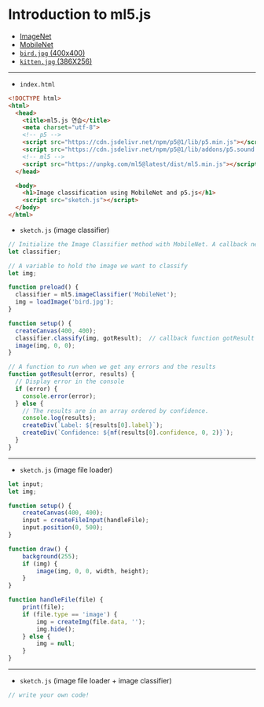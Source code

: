 # Introduction to ml5.js

- [ImageNet](https://www.image-net.org/)
- [MobileNet](https://github.com/tensorflow/tfjs-models/tree/master/mobilenet)
- [`bird.jpg` (400x400)](https://terabox.com/s/1YUYEqjWCRJCkzy9OZMW3xA)
- [`kitten.jpg` (386X256)](https://terabox.com/s/1pEWxQrrWqqPyYZprI1-Mvg)

---

- `index.html`

```html
<!DOCTYPE html>
<html>
  <head>
    <title>ml5.js 연습</title>
    <meta charset="utf-8">
    <!-- p5 -->
    <script src="https://cdn.jsdelivr.net/npm/p5@1/lib/p5.min.js"></script>
    <script src="https://cdn.jsdelivr.net/npm/p5@1/lib/addons/p5.sound.min.js"></script>
    <!-- ml5 -->
    <script src="https://unpkg.com/ml5@latest/dist/ml5.min.js"></script>
  </head>

  <body>
    <h1>Image classification using MobileNet and p5.js</h1>
    <script src="sketch.js"></script>
  </body>
</html>
```

- `sketch.js` (image classifier)

```javascript
// Initialize the Image Classifier method with MobileNet. A callback needs to be passed.
let classifier;

// A variable to hold the image we want to classify
let img;

function preload() {
  classifier = ml5.imageClassifier('MobileNet');
  img = loadImage('bird.jpg');
}

function setup() {
  createCanvas(400, 400);
  classifier.classify(img, gotResult);  // callback function gotResult
  image(img, 0, 0);
}

// A function to run when we get any errors and the results
function gotResult(error, results) {
  // Display error in the console
  if (error) {
    console.error(error);
  } else {
    // The results are in an array ordered by confidence.
    console.log(results);
    createDiv(`Label: ${results[0].label}`);
    createDiv(`Confidence: ${nf(results[0].confidence, 0, 2)}`);
  }
}
```

---

- `sketch.js` (image file loader)

```javascript
let input;
let img;

function setup() {
    createCanvas(400, 400);
    input = createFileInput(handleFile);
    input.position(0, 500);
}

function draw() {
    background(255);
    if (img) {
        image(img, 0, 0, width, height);
    }
}

function handleFile(file) {
    print(file);
    if (file.type == 'image') {
        img = createImg(file.data, '');
        img.hide();
    } else {
        img = null;
    }
}
```

---

- `sketch.js` (image file loader + image classifier)

```javascript
// write your own code!
```

<!--
```javascript
let classifier;
let input;
let img;
let divLabel;
let divConfidence;
let reload = false;

function preload() {
    classifier = ml5.imageClassifier('MobileNet');
}

function setup() {
    createCanvas(400, 400);
    input = createFileInput(handleFile);
    input.position(0, 550);
}

function draw() {
    background(155);
    if (img) {
        image(img, 0, 0, width, height);
    }
}

function handleFile(file) {
    print(file);
    if (file.type == 'image') {
        img = createImg(file.data, '');
        img.hide();
        classifier.classify(img, gotResult);
    } else {
        img = null;
    }
}

function gotResult(error, results) {
    console.log('An image is successfully loaded.');
    if (error) {
        console.error(error);
    } else {
        if (reload) {
            divLabel.hide();
            divConfidence.hide();
        }
        console.log(results);
        divLabel = createDiv(`Label: ${results[0].label}`);
        divConfidence = createDiv(`Confidence: ${nf(results[0].confidence, 0, 2)}`);
        reload = true;
    }
}
```
-->
